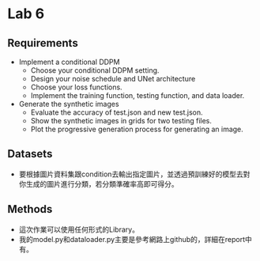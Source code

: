 # Lab 6
## Requirements
- Implement a conditional DDPM
    - Choose your conditional DDPM setting.
    - Design your noise schedule and UNet architecture
    - Choose your loss functions.
    - Implement the training function, testing function, and data loader.
-  Generate the synthetic images
    - Evaluate the accuracy of test.json and new test.json.
    - Show the synthetic images in grids for two testing files.
    - Plot the progressive generation process for generating an image.

## Datasets
- 要根據圖片資料集跟condition去輸出指定圖片，並透過預訓練好的模型去對你生成的圖片進行分類，若分類準確率高即可得分。
## Methods
- 這次作業可以使用任何形式的Library。
- 我的model.py和dataloader.py主要是參考網路上github的，詳細在report中有。